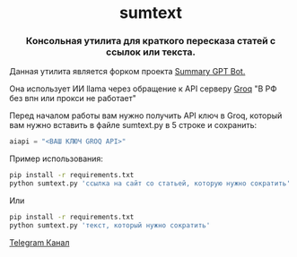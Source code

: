 <h1 align="center">sumtext</h1>
<h3><p align="center">Консольная утилита для краткого пересказа статей с ссылок или текста.</p></h3>
<p>Данная утилита является форком проекта <a href="https://github.com/tpai/summary-gpt-bot">Summary GPT Bot.</a></p>
<p>Она использует ИИ llama через обращение к API серверу <a href="https://console.groq.com/keys">Groq</a> "В РФ без впн или прокси не работает"</p>

Перед началом работы вам нужно получить API ключ в Groq, который вам нужно вставить в файле sumtext.py в 5 строке и сохранить:
```python
aiapi = "<ВАШ КЛЮЧ GROQ API>"
```

Пример использования:
```sh
pip install -r requirements.txt
python sumtext.py 'ссылка на сайт со статьей, которую нужно сократить'
```
Или
```sh
pip install -r requirements.txt
python sumtext.py 'текст, который нужно сократить'
```
[Telegram Канал](https://t.me/yupipanda_channel)
